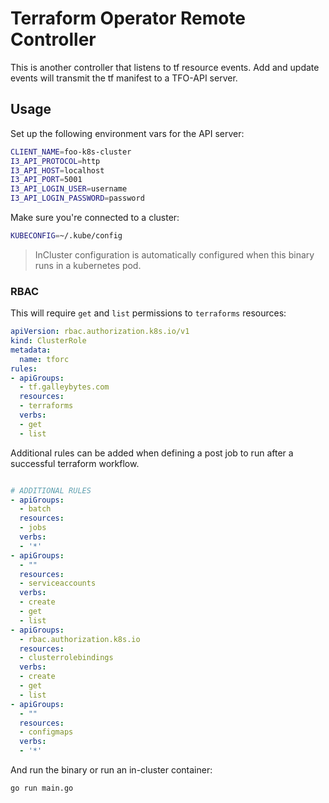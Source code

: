 # Terraform Operator Remote Controller

This is another controller that listens to tf resource events. Add and update events will transmit the tf manifest to a TFO-API server.

## Usage

Set up the following environment vars for the API server:

```bash
CLIENT_NAME=foo-k8s-cluster
I3_API_PROTOCOL=http
I3_API_HOST=localhost
I3_API_PORT=5001
I3_API_LOGIN_USER=username
I3_API_LOGIN_PASSWORD=password
```

Make sure you're connected to a cluster:

```bash
KUBECONFIG=~/.kube/config
```

> InCluster configuration is automatically configured when this binary runs in a kubernetes pod.

### RBAC

This will require `get` and `list` permissions to `terraforms` resources:


```yaml
apiVersion: rbac.authorization.k8s.io/v1
kind: ClusterRole
metadata:
  name: tforc
rules:
- apiGroups:
  - tf.galleybytes.com
  resources:
  - terraforms
  verbs:
  - get
  - list
```

Additional rules can be added when defining a post job to run after a successful terraform workflow.

```yaml

# ADDITIONAL RULES
- apiGroups:
  - batch
  resources:
  - jobs
  verbs:
  - '*'
- apiGroups:
  - ""
  resources:
  - serviceaccounts
  verbs:
  - create
  - get
  - list
- apiGroups:
  - rbac.authorization.k8s.io
  resources:
  - clusterrolebindings
  verbs:
  - create
  - get
  - list
- apiGroups:
  - ""
  resources:
  - configmaps
  verbs:
  - '*'
  ```

And run the binary or run an in-cluster container:

```bash
go run main.go
```
